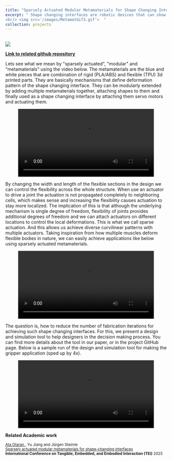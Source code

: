 ```yaml
---
title: "Sparsely Actuated Modular Metamaterials for Shape Changing Interfaces"
excerpt: " Shape changing interfaces are robotic devices that can show notifications, physicalize data and provide a tangible entity to interact with and they can easily blend into everyday environments. This project proposes using sparsely actuated metamaterial systems for designing nature-inspired shape-changing interfaces. We explore the advantages of having the internal flexibility of the metamaterial structure as a design parameter for achieving multi degree-of-freedom curvilinear patterns through sparsely placed actuators. This project aims to help designers with design and simulation the presented structures to help improve the iterative fabrication process.
<br/> <img src='/images/MetamatGif3.gif'>  "
collection: projects
---
```


<br/><img src='/images/Teaser5.png'>

**[Link to related github repository](https://github.com/aotaran/MetamaterialDesignAndSimulation)**

Lets see what we mean by "sparsely actuated", "modular" and "metamaterials" using the video below. The metamaterials are the blue and white pieces that are combination of rigid (PLA/ABS) and flexible (TPU) 3d printed parts. They are basically mechanisms that define deformation pattern of the shape changing interface. They can be modularly extended by adding multiple metamaterials together, attaching shapes to them and finally used as a shape changing interface by attaching them servo motors and actuating them.  

<figure class="video_container">
  <video controls="true" allowfullscreen="true" width="100%">
    <source src="/videos/ButterflyVideo.mp4" type="video/mp4" width="100%">
  </video>
</figure>

By changing the width and length of the flexible sections in the design we can control the flexibility across the whole structure. When use an actuator to drive a joint the actuation is not propagated completely to neighboring cells, which makes sense and increasing the flexibility causes actuation to stay more localized. The implication of this is that although the underlying mechanism is single degree of freedom, flexibility of joints provides additional degrees of freedom and we can attach actuators on different locations to control the local deformations. This is what we call sparse actuation. And this allows us achieve diverse curvilinear patterns with multiple actuators. Taking inspiration from how multiple muscles deform flexible bodies in nature, we can easily achieve applications like below using sparsely actuated metamaterials.  

<figure class="video_container">
  <video controls="true" allowfullscreen="true" width="100%">
    <source src="/videos/MetamatVideoBright.mp4" type="video/mp4" width="100%">
  </video>
</figure>

The question is, how to reduce the number of fabrication iterations for achieving such shape changing interfaces. For this, we present a design and simulation tool to help designers in the decision making process. You can find more details about the tool in our paper, or in the project GitHub page. Below is a sample run of the design and simulation tool for making the gripper application (sped up by 4x).

<figure class="video_container">
  <video controls="true" allowfullscreen="true" width="100%">
    <source src="/videos/GripperDesign4x.mp4" type="video/mp4" width="100%">
  </video>
</figure>

**Related Academic work**

<sub> <ins> Ata Otaran </ins>, Yu Jiang and Jürgen Steimle</sub> \
<sub> [Sparsely actuated modular metamaterials for shape-changing interfaces](https://dl.acm.org/doi/10.1145/3689050.3704942)  </sub> \
<sub> **International Conference on Tangible, Embedded, and Embodied Interaction (TEI)** 2025 </sub>
